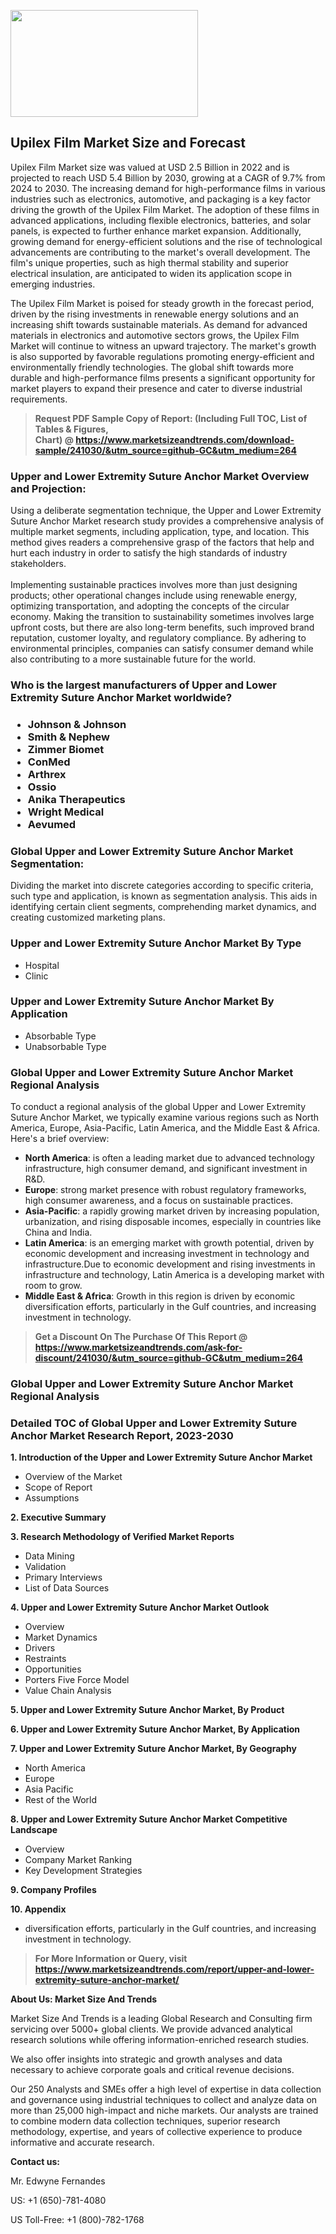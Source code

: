 <p><img class="alignnone size-medium wp-image-20088" src="https://ffe5etoiles.com/wp-content/uploads/2024/12/MST1-300x171.png" alt="" width="300" height="171" /></p><h2>Upilex Film Market Size and Forecast</h2><p>Upilex Film Market size was valued at USD 2.5 Billion in 2022 and is projected to reach USD 5.4 Billion by 2030, growing at a CAGR of 9.7% from 2024 to 2030. The increasing demand for high-performance films in various industries such as electronics, automotive, and packaging is a key factor driving the growth of the Upilex Film Market. The adoption of these films in advanced applications, including flexible electronics, batteries, and solar panels, is expected to further enhance market expansion. Additionally, growing demand for energy-efficient solutions and the rise of technological advancements are contributing to the market's overall development. The film's unique properties, such as high thermal stability and superior electrical insulation, are anticipated to widen its application scope in emerging industries.</p><p>The Upilex Film Market is poised for steady growth in the forecast period, driven by the rising investments in renewable energy solutions and an increasing shift towards sustainable materials. As demand for advanced materials in electronics and automotive sectors grows, the Upilex Film Market will continue to witness an upward trajectory. The market's growth is also supported by favorable regulations promoting energy-efficient and environmentally friendly technologies. The global shift towards more durable and high-performance films presents a significant opportunity for market players to expand their presence and cater to diverse industrial requirements.</p></p><blockquote id="" class=""><strong>Request PDF Sample Copy of Report: (Including Full TOC, List of Tables &amp; Figures, Chart)&nbsp;@&nbsp;<strong><a href="https://www.marketsizeandtrends.com/download-sample/241030/&utm_source=github-GC&utm_medium=264" target="_blank">https://www.marketsizeandtrends.com/download-sample/241030/&utm_source=github-GC&utm_medium=264</a></strong></strong></blockquote><h3 id="" class="">Upper and Lower Extremity Suture Anchor Market&nbsp;Overview and Projection:</h3><p id="" class="">Using a deliberate segmentation technique, the Upper and Lower Extremity Suture Anchor Market research study provides a comprehensive analysis of multiple market segments, including application, type, and location. This method gives readers a comprehensive grasp of the factors that help and hurt each industry in order to satisfy the high standards of industry stakeholders. <br /> <br />Implementing sustainable practices involves more than just designing products; other operational changes include using renewable energy, optimizing transportation, and adopting the concepts of the circular economy. Making the transition to sustainability sometimes involves large upfront costs, but there are also long-term benefits, such improved brand reputation, customer loyalty, and regulatory compliance. By adhering to environmental principles, companies can satisfy consumer demand while also contributing to a more sustainable future for the world.</p><h3 id="" class="">Who is the largest manufacturers of&nbsp;Upper and Lower Extremity Suture Anchor Market worldwide?</h3><h3 class=""><p><ul><li>Johnson & Johnson </li><li> Smith & Nephew </li><li> Zimmer Biomet </li><li> ConMed </li><li> Arthrex </li><li> Ossio </li><li> Anika Therapeutics </li><li> Wright Medical </li><li> Aevumed</li></ul></p></h3><h3 id="" class="">Global&nbsp;Upper and Lower Extremity Suture Anchor Market Segmentation:</h3><p id="" class="">Dividing the market into discrete categories according to specific criteria, such type and application, is known as segmentation analysis. This aids in identifying certain client segments, comprehending market dynamics, and creating customized marketing plans.</p><h3 id="" class="">Upper and Lower Extremity Suture Anchor Market&nbsp;By Type</h3><p><p><ul><li>Hospital</li><li> Clinic</p></li></ul></p></p><h3 id="" class="">Upper and Lower Extremity Suture Anchor Market&nbsp;By Application</h3><p class=""><p><ul><li>Absorbable Type</li><li> Unabsorbable Type</li></ul></p></p><h3 id="" class="">Global Upper and Lower Extremity Suture Anchor Market Regional Analysis</h3><p id="" class="">To conduct a regional analysis of the global Upper and Lower Extremity Suture Anchor Market, we typically examine various regions such as North America, Europe, Asia-Pacific, Latin America, and the Middle East &amp; Africa. Here's a brief overview:</p><ul><li><strong>North America</strong>: is often a leading market due to advanced technology infrastructure, high consumer demand, and significant investment in R&amp;D.</li><li><strong>Europe</strong>: strong market presence with robust regulatory frameworks, high consumer awareness, and a focus on sustainable practices.</li><li><strong>Asia-Pacific</strong>: a rapidly growing market driven by increasing population, urbanization, and rising disposable incomes, especially in countries like China and India.</li><li><strong>Latin America</strong>: is an emerging market with growth potential, driven by economic development and increasing investment in technology and infrastructure.Due to economic development and rising investments in infrastructure and technology, Latin America is a developing market with room to grow.</li><li><strong>Middle East &amp; Africa</strong>: Growth in this region is driven by economic diversification efforts, particularly in the Gulf countries, and increasing investment in technology.</li></ul><blockquote id="" class=""><strong>Get a Discount On The Purchase Of This Report @ <strong><a href="https://www.marketsizeandtrends.com/ask-for-discount/241030/&utm_source=github-GC&utm_medium=264" target="_blank">https://www.marketsizeandtrends.com/ask-for-discount/241030/&utm_source=github-GC&utm_medium=264</a></strong></strong></blockquote><h3 id="" class="">Global Upper and Lower Extremity Suture Anchor Market Regional Analysis</h3><h3 id="" class="">Detailed TOC of Global Upper and Lower Extremity Suture Anchor Market Research Report, 2023-2030</h3><p id="" class=""><strong>1. Introduction of the Upper and Lower Extremity Suture Anchor Market</strong></p><ul><li>Overview of the Market</li><li>Scope of Report</li><li>Assumptions</li></ul><p id="" class=""><strong>2. Executive Summary</strong></p><p id="" class=""><strong>3. Research Methodology of Verified Market Reports</strong></p><ul><li>Data Mining</li><li>Validation</li><li>Primary Interviews</li><li>List of Data Sources</li></ul><p id="" class=""><strong>4. Upper and Lower Extremity Suture Anchor Market Outlook</strong></p><ul><li>Overview</li><li>Market Dynamics</li><li>Drivers</li><li>Restraints</li><li>Opportunities</li><li>Porters Five Force Model</li><li>Value Chain Analysis</li></ul><p id="" class=""><strong>5. Upper and Lower Extremity Suture Anchor Market, By Product</strong></p><p id="" class=""><strong>6. Upper and Lower Extremity Suture Anchor Market, By Application</strong></p><p id="" class=""><strong>7. Upper and Lower Extremity Suture Anchor Market, By Geography</strong></p><ul><li>North America</li><li>Europe</li><li>Asia Pacific</li><li>Rest of the World</li></ul><p id="" class=""><strong>8. Upper and Lower Extremity Suture Anchor Market Competitive Landscape</strong></p><ul><li>Overview</li><li>Company Market Ranking</li><li>Key Development Strategies</li></ul><p id="" class=""><strong>9. Company Profiles</strong></p><p id="" class=""><strong>10. Appendix</strong></p><ul><li>diversification efforts, particularly in the Gulf countries, and increasing investment in technology.</li></ul><blockquote id="" class=""><strong>For More Information or Query, visit <strong><strong><a href="https://www.marketsizeandtrends.com/report/upper-and-lower-extremity-suture-anchor-market/" target="_blank">https://www.marketsizeandtrends.com/report/upper-and-lower-extremity-suture-anchor-market/</a></strong></strong></strong></blockquote><p id="" class=""><strong>About Us: Market Size And Trends</strong></p><p id="" class="">Market Size And Trends is a leading Global Research and Consulting firm servicing over 5000+ global clients. We provide advanced analytical research solutions while offering information-enriched research studies.</p><p id="" class="">We also offer insights into strategic and growth analyses and data necessary to achieve corporate goals and critical revenue decisions.</p><p id="" class="">Our 250 Analysts and SMEs offer a high level of expertise in data collection and governance using industrial techniques to collect and analyze data on more than 25,000 high-impact and niche markets. Our analysts are trained to combine modern data collection techniques, superior research methodology, expertise, and years of collective experience to produce informative and accurate research.</p><p id="" class=""><strong>Contact us:</strong></p><p id="" class="">Mr. Edwyne Fernandes</p><p id="" class="">US: +1 (650)-781-4080</p><p id="" class="">US Toll-Free: +1 (800)-782-1768</p>
